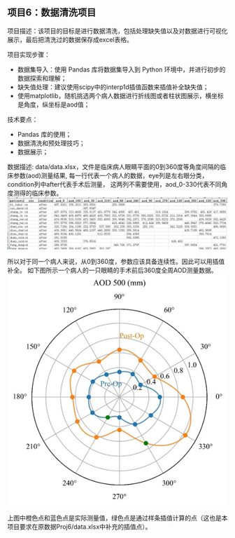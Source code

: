 ## 项目6：数据清洗项目
项目描述：该项目的目标是进行数据清洗，包括处理缺失值以及对数据进行可视化展示，最后把清洗过的数据保存成excel表格。

项目实现步骤：
- 数据集导入：使用 Pandas 库将数据集导入到 Python 环境中，并进行初步的数据探索和理解；
- 缺失值处理：建议使用scipy中的interp1d插值函数来插值补全缺失值；
- 使用matplotlib，随机挑选两个病人数据进行折线图或者柱状图展示，横坐标是角度，纵坐标是aod值；

技术要点：
- Pandas 库的使用；
- 数据清洗和预处理技巧；
- 数据展示；

数据描述: data/data.xlsx，文件是临床病人眼睛平面的0到360度等角度间隔的临床参数(aod)测量结果, 每一行代表一个病人的数据，eye列是左右眼分类，condition列中after代表手术后测量，
这两列不需要使用，aod_0-330代表不同角度测得的临床参数。 
![avatar](figure/fig2.JPG)


所以对于同一个病人来说，从0到360度，参数应该具备连续性。因此可以用插值补全。
如下图所示一个病人的一只眼睛的手术前后360度全周AOD测量数据。
![avatar](figure/fig.jpg)

上图中橙色点和蓝色点是实际测量值，绿色点是通过样条插值计算的点（这也是本项目要求在原数据Proj6/data.xlsx中补充的插值点）。